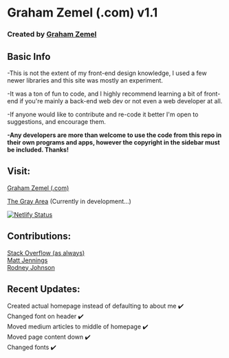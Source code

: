 # Graham Zemel (.com) v1.1
### Created by [Graham Zemel](https://github.com/grahamzemel/)

## Basic Info
-This is not the extent of my front-end design knowledge, I used a few newer libraries and this site was mostly an experiment.  

-It was a ton of fun to code, and I highly recommend learning a bit of front-end if you're mainly a back-end web dev or not even a web developer at all.  

-If anyone would like to contribute and re-code it better I'm open to suggestions, and encourage them.   

**-Any developers are more than welcome to use the code from this repo in their own programs and apps, however the copyright in the sidebar must be included. Thanks!**

## Visit:
[Graham Zemel (.com)](https://grahamzemel.com/)  

[The Gray Area](https://grayarea.grahamzemel.com/) (Currently in development...)  

[![Netlify Status](https://api.netlify.com/api/v1/badges/b2705fa1-e58c-480d-9103-a96a7e63d5b5/deploy-status)](https://app.netlify.com/sites/grahamzemel/deploys)
## Contributions: 
[Stack Overflow (as always)](https://stackoverflow.com/)  
[Matt Jennings](https://github.com/mattjennings/sveltekit-blog-template)  
[Rodney Johnson](https://github.com/rodneylab/svelte-social-icons)  

## Recent Updates:  
Created actual homepage instead of defaulting to about me ✔️  
Changed font on header ✔️  
Moved medium articles to middle of homepage ✔️  
Moved page content down ✔️  
Changed fonts ✔️  
